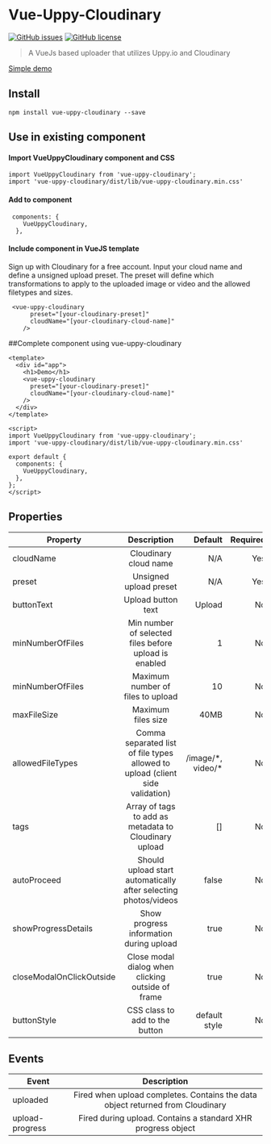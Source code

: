 # Vue-Uppy-Cloudinary
[![GitHub issues](https://img.shields.io/github/issues/christianfroseth/vue-uppy-cloudinary.svg)](https://github.com/christianfroseth/vue-uppy-cloudinary/issues)
[![GitHub license](https://img.shields.io/github/license/christianfroseth/vue-uppy-cloudinary.svg)](https://github.com/christianfroseth/vue-uppy-cloudinary/blob/master/LICENSE)
> A VueJs based uploader that utilizes Uppy.io and Cloudinary

[Simple demo](https://christianfroseth.github.io/vue-uppy-cloudinary/index.html)

## Install
```npm
npm install vue-uppy-cloudinary --save
```

## Use in existing component

#### Import VueUppyCloudinary component and CSS
```vuejs
import VueUppyCloudinary from 'vue-uppy-cloudinary';
import 'vue-uppy-cloudinary/dist/lib/vue-uppy-cloudinary.min.css'
```

#### Add to component 
```vuejs
 components: {
    VueUppyCloudinary,
  },
```

#### Include component in VueJS template
Sign up with Cloudinary for a free account. Input your cloud name and define a unsigned upload preset. The preset will define which transformations to apply to the uploaded image or video and the allowed filetypes and sizes.   
```vuejs
 <vue-uppy-cloudinary
      preset="[your-cloudinary-preset]"
      cloudName="[your-cloudinary-cloud-name]"
    />
```

##Complete component using vue-uppy-cloudinary
```vuejs
<template>
  <div id="app">
    <h1>Demo</h1>
    <vue-uppy-cloudinary
      preset="[your-cloudinary-preset]"
      cloudName="[your-cloudinary-cloud-name]"
    />
  </div>
</template>

<script>
import VueUppyCloudinary from 'vue-uppy-cloudinary';
import 'vue-uppy-cloudinary/dist/lib/vue-uppy-cloudinary.min.css'

export default {
  components: {
    VueUppyCloudinary,
  },
};
</script>
```

## Properties
| Property      | Description | Default | Required 
| ------------- |:-------------:| -----:| -----:|
| cloudName   | Cloudinary cloud name| N/A | Yes
| preset      | Unsigned upload preset |  N/A | Yes
| buttonText  | Upload button text| Upload| No
| minNumberOfFiles| Min number of selected files before upload is enabled| 1| No
| minNumberOfFiles| Maximum number of files to upload| 10 | No
| maxFileSize| Maximum files size | 40MB| No
| allowedFileTypes | Comma separated list of file types allowed to upload (client side validation)| /image/\*, video/\*| No
| tags| Array of tags to add as metadata to Cloudinary upload| [] | No
| autoProceed| Should upload start automatically after selecting photos/videos| false | No
| showProgressDetails  | Show progress information during upload | true | No
| closeModalOnClickOutside| Close modal dialog when clicking outside of frame | true | No
| buttonStyle | CSS class to add to the button | default style | No


## Events
 Event | Description 
 | ------------- |:-------------:
 | uploaded  | Fired when upload completes. Contains the data object returned from Cloudinary
 | upload-progress  | Fired during upload. Contains a standard XHR progress object
